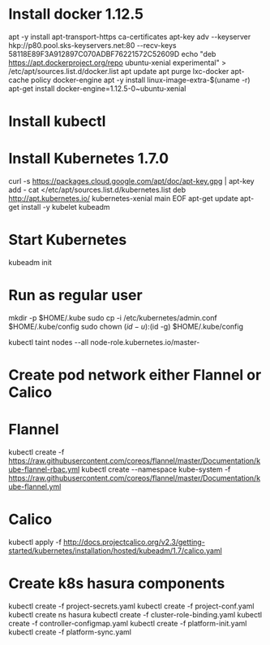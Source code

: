 # Install docker 1.12.5
apt -y install apt-transport-https ca-certificates
apt-key adv --keyserver hkp://p80.pool.sks-keyservers.net:80 --recv-keys 58118E89F3A912897C070ADBF76221572C52609D
echo "deb https://apt.dockerproject.org/repo ubuntu-xenial experimental" > /etc/apt/sources.list.d/docker.list
apt update
apt purge lxc-docker
apt-cache policy docker-engine
apt -y install linux-image-extra-$(uname -r)
apt-get install docker-engine=1.12.5-0~ubuntu-xenial

# Install kubectl

# Install Kubernetes 1.7.0
curl -s https://packages.cloud.google.com/apt/doc/apt-key.gpg | apt-key add -
cat <<EOF >/etc/apt/sources.list.d/kubernetes.list
deb http://apt.kubernetes.io/ kubernetes-xenial main
EOF
apt-get update
apt-get install -y kubelet kubeadm

# Start Kubernetes
kubeadm init

# Run as regular user
mkdir -p $HOME/.kube
sudo cp -i /etc/kubernetes/admin.conf $HOME/.kube/config
sudo chown $(id -u):$(id -g) $HOME/.kube/config

kubectl taint nodes --all node-role.kubernetes.io/master-

# Create pod network either Flannel or Calico 
# Flannel
kubectl create -f https://raw.githubusercontent.com/coreos/flannel/master/Documentation/kube-flannel-rbac.yml
kubectl create --namespace kube-system -f https://raw.githubusercontent.com/coreos/flannel/master/Documentation/kube-flannel.yml

# Calico
kubectl apply -f http://docs.projectcalico.org/v2.3/getting-started/kubernetes/installation/hosted/kubeadm/1.7/calico.yaml

# Create k8s hasura components
kubectl create -f project-secrets.yaml
kubectl create -f project-conf.yaml
kubectl create ns hasura
kubectl create -f cluster-role-binding.yaml
kubectl create -f controller-configmap.yaml
kubectl create -f platform-init.yaml
kubectl create -f platform-sync.yaml

